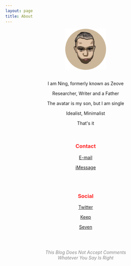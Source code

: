 ```yaml
---
layout: page
title: About
---
```


<center>

<img src="assets/AVA.png" width="128" height="128">

<br>

<br>

<p>I am Ning, formerly known as Zeove</p>

<p>Researcher, Writer and a Father</p>

<p>The avatar is my son, but I am single</p>

<p>Idealist, Minimalist</p>

<p>That's it</p>

<br>

<p><h3><font color="#ff2525">Contact</font></h3></p>

<a href="mailto:ningyiqin@gmail.com">E-mail</a>

<a href="iMessage://+8618523795271">iMessage</a>

<br>
<br>

<p><h3><font color="#ff2525">Social</font></h3></p>

<a href="https://twitter.com/ningyiqin">Twitter</a>

<a href="https://show.gotokeep.com/users/5c334d2c462f1b71448a9247?utm_source=others&utm_medium=web&utm_campaign=client_share&utm_term=5c334d2c462f1b71448a9247&utm_content=users&_uid=5c334d2c462f1b71448a9247)">Keep</a>

<a href="https://deeplink.seven.app/?id=ed1bxw">Seven</a>

<br>
<br>

<p><i><font color="#888">This Blog Does Not Accept Comments
<br>Whatever You Say Is Right</font></i></p>